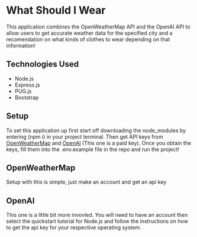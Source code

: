 # What Should I Wear
This application combines the OpenWeatherMap API and the OpenAI API to allow users to get accurate weather data for the specified city and a recomendation on what kinds of clothes to wear depending on that information!

## Technologies Used
- Node.js
- Express.js
- PUG.js
- Bootstrap

## Setup
To set this application up first start off downloading the node_modules by entering (npm i) in your project terminal. Then get API keys from [OpenWeatherMap](https://openweathermap.org/current) and [OpenAI](https://openai.com/blog/openai-api) (This one is a paid key). Once you obtain the keys, fill them into the .env.example file in the repo and run the project!

## OpenWeatherMap
Setup with this is simple, just make an account and get an api key

## OpenAI
This one is a little bit more invovled. You will need to have an account then select the quickstart tutorial for Node.js and follow the instructions on how to get the api key for your respective operating system.
